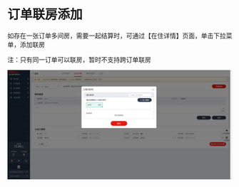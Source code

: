 # 订单联房添加

如存在一张订单多间房，需要一起结算时，可通过【在住详情】页面，单击下拉菜单，添加联房

注：只有同一订单可以联房，暂时不支持跨订单联房

![](../../../.gitbook/assets/image%20%28239%29.png)

